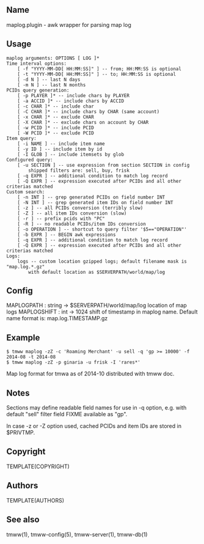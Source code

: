 Name
----
maplog.plugin - awk wrapper for parsing map log

Usage
-----

    maplog arguments: OPTIONS [ LOG ]*
    Time interval options:
        [ -f "YYYY-MM-DD[ HH:MM:SS]" ] -- from; HH:MM:SS is optional
        [ -t "YYYY-MM-DD[ HH:MM:SS]" ] -- to; HH:MM:SS is optional
        [ -d N ] -- last N days
        [ -m N ] -- last N months
    PCIDs query generation:
        [ -p PLAYER ]* -- include chars by PLAYER
        [ -a ACCID ]* -- include chars by ACCID
        [ -c CHAR ]* -- include char
        [ -C CHAR ]* -- include chars by CHAR (same account)
        [ -x CHAR ]* -- exclude CHAR
        [ -X CHAR ]* -- exclude chars on account by CHAR
        [ -w PCID ]* -- include PCID
        [ -W PCID ]* -- exclude PCID
    Item query:
        [ -i NAME ] -- include item name
        [ -y ID ] -- include item by id
        [ -I GLOB ] -- include itemsets by glob
    Configured query:
        [ -u SECTION ] -- use expression from section SECTION in config
            shipped filters are: sell, buy, frisk
        [ -q EXPR ] -- additional condition to match log record
        [ -Q EXPR ] -- expression executed after PCIDs and all other criterias matched
    Custom search:
        [ -n INT ] -- grep generated PCIDs on field number INT
        [ -N INT ] -- grep generated item IDs on field number INT
        [ -z ] -- all PCIDs conversion (terribly slow)
        [ -Z ] -- all item IDs conversion (slow)
        [ -r ] -- prefix pcids with "PC"
        [ -R ] -- no readable PCIDs/item IDs conversion
        [ -o OPERATION ] -- shortcut to query filter '$5=="OPERATION"'
        [ -b EXPR ] -- BEGIN awk expressions
        [ -q EXPR ] -- additional condition to match log record
        [ -Q EXPR ] -- expression executed after PCIDs and all other criterias matched
    Logs:
        logs -- custom location gzipped logs; default filename mask is "map.log.*.gz"
            with default location as $SERVERPATH/world/map/log

Config
------

MAPLOGPATH : string -> $SERVERPATH/world/map/log 
    location of map logs
MAPLOGSHIFT : int -> 1024
    shift of timestamp in maplog name. Default name format is: map.log.TIMESTAMP.gz

Example
-------

    $ tmww maplog -zZ -c 'Roaming Merchant' -u sell -q 'gp >= 10000' -f 2014-08 -t 2014-08
    $ tmww maplog -zZ -p ginaria -u frisk -I 'rares*'

Map log format for tmwa as of 2014-10 distributed with tmww doc.

Notes
-----

Sections may define readable field names for use in -q option, e.g. with
default "sell" filter field FIXME available as "gp".

In case -z or -Z option used, cached PCIDs and item IDs are stored in $PRIVTMP.

Copyright
---------
TEMPLATE(COPYRIGHT)

Authors
-------
TEMPLATE(AUTHORS)

See also
--------
tmww(1), tmww-config(5), tmww-server(1), tmww-db(1)

